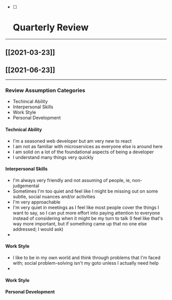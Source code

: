 - [ ] # Quarterly Review

---

## [[2021-03-23]]
## [[2021-06-23]]

---


### Review Assumption Categories

- Techincal Ability
- Interpersonal Skills
- Work Style
- Personal Development


#### Technical Ability

- I'm a seasoned web developer but am very new to react
- I am not as familiar with microservices as everyone else is around here
- I am solid on a lot of the foundational aspects of being a developer
- I understand many things very quickly


#### Interpersonal Skills

- I'm always very friendly and not assuming of people, ie, non-judgemental
- Sometimes I'm too quiet and feel like I might be missing out on some subtle, social nuances and/or activities
- I'm very approachable
- I'm very quiet in meetings as I feel like most people cover the things I want to say, so I can put more effort into paying attention to everyone instead of considering when it might be my turn to talk (I feel like that's way more important, but if something came up that no one else addressed; I would ask)
- 

#### Work Style

- I like to be in my own world and think through problems that I'm faced with; social problem-solving isn't my goto unless I actually need help
- 






#### Work Style


#### Personal Development

